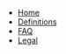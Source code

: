 * [Home](.)
* [Definitions](https://github.com/threefoldfoundation/info_foundation/tree/master/docs/definitions)
* [FAQ](https://github.com/threefoldfoundation/info_foundation/tree/master/docs/faq)
* [Legal](https://github.com/threefoldfoundation/info_foundation/tree/master/docs/legal)
